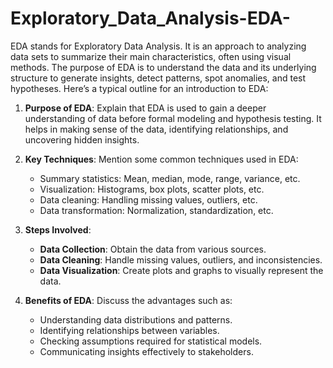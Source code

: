 # Exploratory_Data_Analysis-EDA-
EDA stands for Exploratory Data Analysis. It is an approach to analyzing data sets to summarize their main characteristics, often using visual methods. The purpose of EDA is to understand the data and its underlying structure to generate insights, detect patterns, spot anomalies, and test hypotheses. Here’s a typical outline for an introduction to EDA:

1. **Purpose of EDA**: Explain that EDA is used to gain a deeper understanding of data before formal modeling and hypothesis testing. It helps in making sense of the data, identifying relationships, and uncovering hidden insights.

2. **Key Techniques**: Mention some common techniques used in EDA:
   - Summary statistics: Mean, median, mode, range, variance, etc.
   - Visualization: Histograms, box plots, scatter plots, etc.
   - Data cleaning: Handling missing values, outliers, etc.
   - Data transformation: Normalization, standardization, etc.

3. **Steps Involved**:
   - **Data Collection**: Obtain the data from various sources.
   - **Data Cleaning**: Handle missing values, outliers, and inconsistencies.
   - **Data Visualization**: Create plots and graphs to visually represent the data.

4. **Benefits of EDA**: Discuss the advantages such as:
   - Understanding data distributions and patterns.
   - Identifying relationships between variables.
   - Checking assumptions required for statistical models.
   - Communicating insights effectively to stakeholders.

